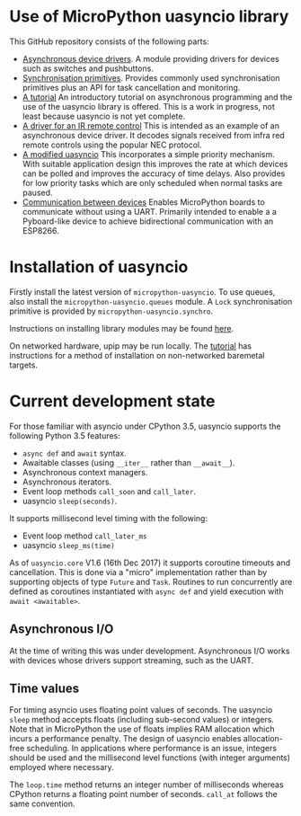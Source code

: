 # Use of MicroPython uasyncio library

This GitHub repository consists of the following parts:
 * [Asynchronous device drivers](./DRIVERS.md). A module providing drivers for
 devices such as switches and pushbuttons.
 * [Synchronisation primitives](./PRIMITIVES.md). Provides commonly used
 synchronisation primitives plus an API for task cancellation and monitoring.
 * [A tutorial](./TUTORIAL.md) An introductory tutorial on asynchronous
 programming and the use of the uasyncio library is offered. This is a work in
 progress, not least because uasyncio is not yet complete.
 * [A driver for an IR remote control](./nec_ir/README.md) This is intended as
 an example of an asynchronous device driver. It decodes signals received from
 infra red remote controls using the popular NEC protocol.
 * [A modified uasyncio](./FASTPOLL.md) This incorporates a simple priority
 mechanism. With suitable application design this improves the rate at which
 devices can be polled and improves the accuracy of time delays. Also provides
 for low priority tasks which are only scheduled when normal tasks are paused.
 * [Communication between devices](./syncom_as/README.md) Enables MicroPython
 boards to communicate without using a UART. Primarily intended to enable a
 a Pyboard-like device to achieve bidirectional communication with an ESP8266.

# Installation of uasyncio

Firstly install the latest version of ``micropython-uasyncio``. To use queues,
also install the ``micropython-uasyncio.queues`` module. A ``Lock``
synchronisation primitive is provided by ``micropython-uasyncio.synchro``.

Instructions on installing library modules may be found [here](https://github.com/micropython/micropython-lib).

On networked hardware, upip may be run locally. The [tutorial](./TUTORIAL.md#installing-uasyncio-on-bare-metal)
has instructions for a method of installation on non-networked baremetal
targets.

# Current development state

For those familiar with asyncio under CPython 3.5, uasyncio supports the
following Python 3.5 features:

 * ``async def`` and ``await`` syntax.
 * Awaitable classes (using ``__iter__`` rather than ``__await__``).
 * Asynchronous context managers.
 * Asynchronous iterators.
 * Event loop methods ``call_soon`` and ``call_later``.
 * uasyncio ``sleep(seconds)``.

It supports millisecond level timing with the following:

 * Event loop method ``call_later_ms``
 * uasyncio ``sleep_ms(time)``

As of `uasyncio.core` V1.6 (16th Dec 2017) it supports coroutine timeouts and
cancellation. This is done via a "micro" implementation rather than by
supporting objects of type ``Future`` and ``Task``. Routines to run
concurrently are defined as coroutines instantiated with ``async def`` and
yield execution with ``await <awaitable>``.

## Asynchronous I/O

At the time of writing this was under development. Asynchronous I/O works with
devices whose drivers support streaming, such as the UART.

## Time values

For timing asyncio uses floating point values of seconds. The uasyncio ``sleep``
method accepts floats (including sub-second values) or integers. Note that in
MicroPython the use of floats implies RAM allocation which incurs a performance
penalty. The design of uasyncio enables allocation-free scheduling. In
applications where performance is an issue, integers should be used and the
millisecond level functions (with integer arguments) employed where necessary.

The ``loop.time`` method returns an integer number of milliseconds whereas
CPython returns a floating point number of seconds. ``call_at`` follows the
same convention.
